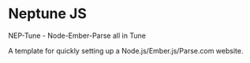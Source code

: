Neptune JS
=========

NEP-Tune - Node-Ember-Parse all in Tune

A template for quickly setting up a Node.js/Ember.js/Parse.com website.
